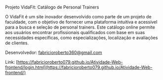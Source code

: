 Projeto VidaFit: Catálogo de Personal Trainers

O VidaFit é um site inovador desenvolvido como parte de um projeto de faculdade, com o objetivo de fornecer uma plataforma intuitiva e acessível para a busca e seleção de personal trainers. Este catálogo online permite aos usuários encontrar profissionais qualificados com base em suas necessidades específicas, como especializações, localização e avaliações de clientes.

Desenvolvedor: fabricioroberto360@gmail.com

Link:
[https://fabricioroberto079.github.io/Atividade-Web-frontend/login.html](https://fabricioroberto079.github.io/Atividade-Web-frontend/)
